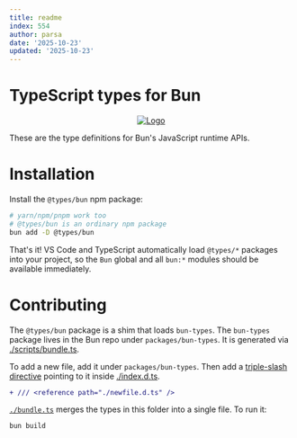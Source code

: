 ```yaml
---
title: readme
index: 554
author: parsa
date: '2025-10-23'
updated: '2025-10-23'
---
```

# TypeScript types for Bun

<p align="center">
  <a href="https://bun.sh"><img src="https://bun.sh/logo@2x.png" alt="Logo"></a>
</p>

These are the type definitions for Bun's JavaScript runtime APIs.

# Installation

Install the `@types/bun` npm package:

```bash
# yarn/npm/pnpm work too
# @types/bun is an ordinary npm package
bun add -D @types/bun
```

That's it! VS Code and TypeScript automatically load `@types/*` packages into your project, so the `Bun` global and all `bun:*` modules should be available immediately.

# Contributing

The `@types/bun` package is a shim that loads `bun-types`. The `bun-types` package lives in the Bun repo under `packages/bun-types`. It is generated via [./scripts/bundle.ts](./scripts/bundle.ts).

To add a new file, add it under `packages/bun-types`. Then add a [triple-slash directive](https://www.typescriptlang.org/docs/handbook/triple-slash-directives.html) pointing to it inside [./index.d.ts](./index.d.ts).

```diff
+ /// <reference path="./newfile.d.ts" />
```

[`./bundle.ts`](./bundle.ts) merges the types in this folder into a single file. To run it:

```bash
bun build
```
